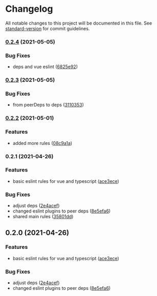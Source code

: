# Changelog

All notable changes to this project will be documented in this file. See [standard-version](https://github.com/conventional-changelog/standard-version) for commit guidelines.

### [0.2.4](https://github.com/NiMoTec/eslint-config-nimotec/compare/v0.2.3...v0.2.4) (2021-05-05)


### Bug Fixes

* deps and vue eslint ([6825e92](https://github.com/NiMoTec/eslint-config-nimotec/commit/6825e92137b311660649a3c05f0d533c44ae24c7))

### [0.2.3](https://github.com/NiMoTec/eslint-config-nimotec/compare/v0.2.2...v0.2.3) (2021-05-05)


### Bug Fixes

* from peerDeps to deps ([3110353](https://github.com/NiMoTec/eslint-config-nimotec/commit/31103530b01992f306b4bfd024dc868bf59715ab))

### [0.2.2](https://github.com/NiMoTec/eslint-config-nimotec/compare/v0.2.1...v0.2.2) (2021-05-01)


### Features

* added more rules ([08c9a1a](https://github.com/NiMoTec/eslint-config-nimotec/commit/08c9a1ad482bb55a4acbe3481daa80e179516d9f))

### 0.2.1 (2021-04-26)


### Features

* basic eslint rules for vue and typescript ([ace3ece](https://github.com/NiMoTec/eslint-config-nimotec/commit/ace3ece578f393d35b53931213c2b8264bd1ec1b))


### Bug Fixes

* adjust deps ([2e4acef](https://github.com/NiMoTec/eslint-config-nimotec/commit/2e4acefe853a478207094f8bb6ddf02e01cb3592))
* changed eslint plugins to peer deps ([8e5efa6](https://github.com/NiMoTec/eslint-config-nimotec/commit/8e5efa6055f1a4cfbf3a8f979fba8b903bc9fa33))
* shared main rules ([35801dd](https://github.com/NiMoTec/eslint-config-nimotec/commit/35801ddab1e22ff3ad4f8359fbf78e8d253e6924))

## 0.2.0 (2021-04-26)


### Features

* basic eslint rules for vue and typescript ([ace3ece](https://github.com/NiMoTec/eslint-config-nimotec/commit/ace3ece578f393d35b53931213c2b8264bd1ec1b))


### Bug Fixes

* adjust deps ([2e4acef](https://github.com/NiMoTec/eslint-config-nimotec/commit/2e4acefe853a478207094f8bb6ddf02e01cb3592))
* changed eslint plugins to peer deps ([8e5efa6](https://github.com/NiMoTec/eslint-config-nimotec/commit/8e5efa6055f1a4cfbf3a8f979fba8b903bc9fa33))
